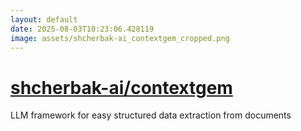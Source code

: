 ```yaml
---
layout: default
date: 2025-08-03T10:23:06.428119
image: assets/shcherbak-ai_contextgem_cropped.png
---
```


# [shcherbak-ai/contextgem](https://github.com/shcherbak-ai/contextgem)

LLM framework for easy structured data extraction from documents
